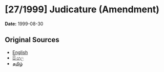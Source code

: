 # [27/1999] Judicature (Amendment)

**Date:** 1999-08-30

## Original Sources

- [English](https://documents.gov.lk/view/acts/1999/8/27-1999_E.pdf)
- [සිංහල](https://documents.gov.lk/view/acts/1999/8/27-1999_S.pdf)
- [தமிழ்](https://documents.gov.lk/view/acts/1999/8/27-1999_T.pdf)
